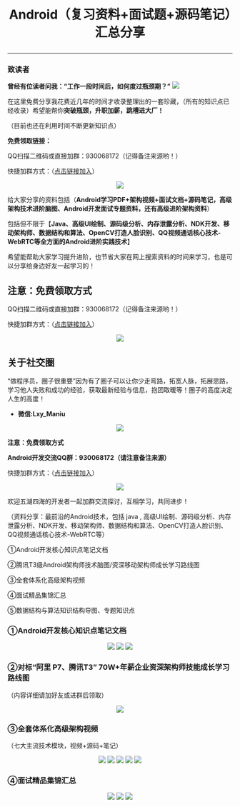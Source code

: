 # <p align=center>Android（复习资料+面试题+源码笔记）汇总分享</p>
***
### 致读者
**曾经有位读者问我：“工作一段时间后，如何度过瓶颈期？”**
![](https://user-images.githubusercontent.com/68420976/121190787-f6be0100-c89d-11eb-9fdf-bef77be9ecf3.png)

在这里免费分享我花费近几年的时间才收录整理出的一套珍藏，（所有的知识点已经收录）希望能帮你**突破瓶颈，升职加薪，跳槽进大厂！**

（目前也还在利用时间不断更新知识点）

**免费领取链接：**

QQ扫描二维码或直接加群：930068172（记得备注来源哟！）

快捷加群方式：（[点击链接加入](https://jq.qq.com/?_wv=1027&k=bP5ayb6t)）
<div align=center>
<img src="https://user-images.githubusercontent.com/68420976/121190895-0e958500-c89e-11eb-88a9-599ac3f678d8.png">
</div>

给大家分享的资料包括（**Android学习PDF+架构视频+面试文档+源码笔记​，高级架构技术进阶脑图、Android开发面试专题资料，还有高级进阶架构资料**）



包括但不限于【**Java、高级UI绘制、源码级分析、内存泄露分析、NDK开发、移动架构师、数据结构和算法、OpenCV打造人脸识别、QQ视频通话核心技术-WebRTC等全方面的Android进阶实践技术**】

希望能帮助大家学习提升进阶，也节省大家在网上搜索资料的时间来学习，也是可以分享给身边好友一起学习的！



## 注意：免费领取方式

QQ扫描二维码或直接加群：930068172（记得备注来源哟！）

快捷加群方式：（[点击链接加入](https://jq.qq.com/?_wv=1027&k=bP5ayb6t)）
<div align=center>
<img src="https://user-images.githubusercontent.com/68420976/121190895-0e958500-c89e-11eb-88a9-599ac3f678d8.png">
</div>


## 关于社交圈
“做程序员，圈子很重要”因为有了圈子可以让你少走弯路，拓宽人脉，拓展思路，学习他人失败和成功的经验，获取最新经验与信息，抱团取暖等！圈子的高度决定人生的高度！

- **微信:Lxy_Maniu**

<div align=center>
<img src="https://user-images.githubusercontent.com/68420976/121190665-da21c900-c89d-11eb-9b2c-58d878c5739d.png">
</div>


**注意：免费领取方式**

**Android开发交流QQ群：930068172（请注意备注来源）**

快捷加群方式：（[点击链接加入](https://jq.qq.com/?_wv=1027&k=bP5ayb6t)）
<div align=center>
<img src="https://user-images.githubusercontent.com/68420976/121190895-0e958500-c89e-11eb-88a9-599ac3f678d8.png">
</div>


欢迎五湖四海的开发者一起加群交流探讨，互相学习，共同进步！



（资料分享：最前沿的Android技术，包括 java ,  高级UI绘制、源码级分析、内存泄露分析、NDK开发、移动架构师、数据结构和算法、OpenCV打造人脸识别、QQ视频通话核心技术-WebRTC等）



①Android开发核心知识点笔记文档

②腾讯T3级Android架构师技术脑图/资深移动架构师成长学习路线图

③全套体系化高级架构视频

④面试精品集锦汇总

⑤数据结构与算法知识结构导图、专题知识点



### ①Android开发核心知识点笔记文档
<div align=center>
<img src="https://user-images.githubusercontent.com/68420976/121191076-3553bb80-c89e-11eb-9dca-132013e09a51.png">
<img src="https://user-images.githubusercontent.com/68420976/121191123-3f75ba00-c89e-11eb-8db9-1823b1e7be62.png">
<img src="https://user-images.githubusercontent.com/68420976/121191147-46043180-c89e-11eb-97f3-83934616a967.png">
</div>

### ②对标“阿里 P7、腾讯T3” 70W+年薪企业资深架构师技能成长学习路线图
（内容详细请加好友或进群后领取）

<div align=center>
<img src="https://user-images.githubusercontent.com/68420976/121191203-574d3e00-c89e-11eb-9bca-4f2c64a41291.png">
</div>

### ③全套体系化高级架构视频
（七大主流技术模块，视频+源码+笔记）

<div align=center>
<img src="https://user-images.githubusercontent.com/68420976/121191266-646a2d00-c89e-11eb-9de2-14e49b43f471.png">
<img src="https://user-images.githubusercontent.com/68420976/121191285-692ee100-c89e-11eb-8f10-aea34397ad9f.png">
<img src="https://user-images.githubusercontent.com/68420976/121191304-6df39500-c89e-11eb-9eec-168a0b8d171f.png">
<img src="https://user-images.githubusercontent.com/68420976/121191322-71871c00-c89e-11eb-8f3d-a5ab075ef2af.png">
<img src="https://user-images.githubusercontent.com/68420976/121191331-75b33980-c89e-11eb-9bb2-e9ec9c3d8f6d.png">
</div>

### ④面试精品集锦汇总
<div align=center>
<img src="https://user-images.githubusercontent.com/68420976/121191357-7ba91a80-c89e-11eb-9723-b4741bc1e892.png">
<img src="https://user-images.githubusercontent.com/68420976/121191372-7fd53800-c89e-11eb-9ede-37704295c153.png">
<img src="https://user-images.githubusercontent.com/68420976/121191387-8368bf00-c89e-11eb-8342-d81ae67f1f31.png">
</div>



